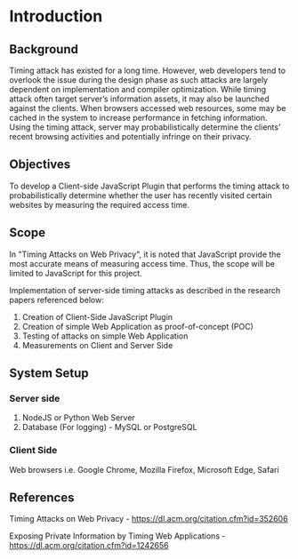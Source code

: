 # Introduction 

## Background 

Timing attack has existed for a long time. However, web developers tend to overlook the issue during the design phase as such attacks are largely dependent on implementation and compiler optimization. While timing attack often target server’s information assets, it may also be launched against the clients. When browsers accessed web resources, some may be cached in the system to increase performance in fetching information. Using the timing attack, server may probabilistically determine the clients’ recent browsing activities and potentially infringe on their privacy. 

## Objectives 
To develop a Client-side JavaScript Plugin that performs the timing attack to probabilistically determine whether the user has recently visited certain websites by measuring the required access time.  

## Scope 
In "Timing Attacks on Web Privacy", it is noted that JavaScript provide the most accurate means of measuring access time. Thus, the scope will be limited to JavaScript for this project. 

Implementation of server-side timing attacks as described in the research papers referenced below: 

1. Creation of Client-Side JavaScript Plugin 
2. Creation of simple Web Application as proof-of-concept (POC) 
3. Testing of attacks on simple Web Application 
4. Measurements on Client and Server Side 

## System Setup 

### Server side 
1. NodeJS or Python Web Server
2. Database (For logging) - MySQL or PostgreSQL 

### Client Side 
Web browsers i.e. Google Chrome, Mozilla Firefox, Microsoft Edge, Safari 

## References 
Timing Attacks on Web Privacy - https://dl.acm.org/citation.cfm?id=352606

Exposing Private Information by Timing Web Applications - https://dl.acm.org/citation.cfm?id=1242656 
